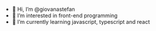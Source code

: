 - 👋 Hi, I’m @giovanastefan
- 👀 I’m interested in front-end programming
- 🌱 I’m currently learning javascript, typescript and react
